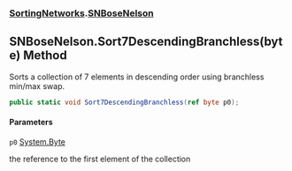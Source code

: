 ### [SortingNetworks](SortingNetworks.md 'SortingNetworks').[SNBoseNelson](SortingNetworks.SNBoseNelson.md 'SortingNetworks.SNBoseNelson')

## SNBoseNelson.Sort7DescendingBranchless(byte) Method

Sorts a collection of 7 elements in descending order using branchless min/max swap.

```csharp
public static void Sort7DescendingBranchless(ref byte p0);
```
#### Parameters

<a name='SortingNetworks.SNBoseNelson.Sort7DescendingBranchless(byte).p0'></a>

`p0` [System.Byte](https://docs.microsoft.com/en-us/dotnet/api/System.Byte 'System.Byte')

the reference to the first element of the collection
